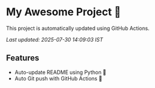 # My Awesome Project 🚀

This project is automatically updated using GitHub Actions.

_Last updated: 2025-07-30 14:09:03 IST_

## Features
- Auto-update README using Python 🐍
- Auto Git push with GitHub Actions 🤖

